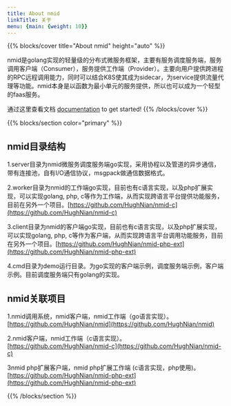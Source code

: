 ```yaml
---
title: About nmid
linkTitle: 关于
menu: {main: {weight: 10}}
---
```


{{% blocks/cover title="About nmid" height="auto" %}} 

nmid是golang实现的轻量级的分布式微服务框架，主要有服务调度服务端，服务调用客户端（Consumer），服务提供工作端（Provider）。主要向用户提供跨进程的RPC远程调用能力，同时可以结合K8S使其成为sidecar，为service提供流量代理等功能。nmid本身是以函数为最小单元的服务提供，所以也可以成为一个轻型的faas服务。

通过这里查看文档 [documentation](/docs/) to get started!
{{% /blocks/cover %}}

{{% blocks/section color="primary" %}}
## nmid目录结构   

1.server目录为nmid微服务调度服务端go实现，采用协程以及管道的异步通信，带有连接池，自有I/O通信协议，msgpack做通信数据格式。  

2.worker目录为nmid的工作端go实现，目前也有c语言实现，以及php扩展实现，可以实现golang, php, c等作为工作端，从而实现跨语言平台提供功能服务，目前在另外一个项目。[https://github.com/HughNian/nmid-c](https://github.com/HughNian/nmid-c)  

3.client目录为nmid的客户端go实现，目前也有c语言实现，以及php扩展实现，可以实现golang, php, c等作为客户端，从而实现跨语言平台调用功能服务，目前在另外一个项目。[https://github.com/HughNian/nmid-php-ext](https://github.com/HughNian/nmid-php-ext)  

4.cmd目录为demo运行目录。为go实现的客户端示例，调度服务端示例，客户端示例。目前调度服务端只有golang的实现。   


## nmid关联项目
1.nmid调用系统，nmid客户端，nmid工作端（go语言实现）。 [https://github.com/HughNian/nmid](https://github.com/HughNian/nmid)  

2.nmid客户端，nmid工作端（c语言实现）。[https://github.com/HughNian/nmid-c](https://github.com/HughNian/nmid-c)  

3nmid php扩展客户端，nmid php扩展工作端 (c语言实现，php使用)。[https://github.com/HughNian/nmid-php-ext](https://github.com/HughNian/nmid-php-ext)  


{{% /blocks/section %}}
